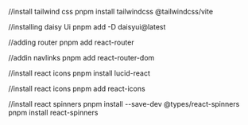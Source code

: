 //install tailwind css
pnpm install tailwindcss @tailwindcss/vite

//installing daisy Ui
pnpm add -D daisyui@latest

//adding router
pnpm add react-router

//addin navlinks
pnpm add react-router-dom

//install react icons
pnpm install lucid-react

//install react icons
pnpm add react-icons

//install react spinners 
pnpm install --save-dev @types/react-spinners
pnpm install react-spinners